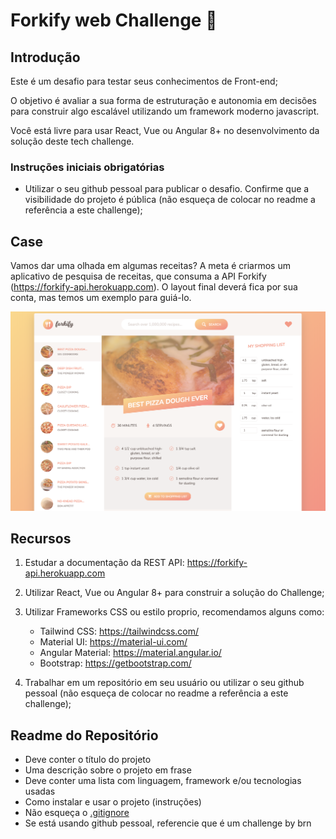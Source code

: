 # Forkify web Challenge 🏅

## Introdução

Este é um desafio para testar seus conhecimentos de Front-end;

O objetivo é avaliar a sua forma de estruturação e autonomia em decisões para construir algo escalável utilizando um framework moderno javascript.

Você está livre para usar React, Vue ou Angular 8+ no desenvolvimento da solução deste tech challenge.

### Instruções iniciais obrigatórias

- Utilizar o seu github pessoal para publicar o desafio. Confirme que a visibilidade do projeto é pública (não esqueça de colocar no readme a referência a este challenge);

## Case

Vamos dar uma olhada em algumas receitas? A meta é criarmos um aplicativo de pesquisa de receitas, que consuma a API Forkify (https://forkify-api.herokuapp.com). O layout final deverá fica por sua conta, mas temos um exemplo para guiá-lo.

![View mock](assets/view.png)


## Recursos

1. Estudar a documentação da REST API: https://forkify-api.herokuapp.com
2. Utilizar React, Vue ou Angular 8+ para construir a solução do Challenge;
3. Utilizar Frameworks CSS ou estilo proprio, recomendamos alguns como:

      - Tailwind CSS: https://tailwindcss.com/
      - Material UI: https://material-ui.com/
      - Angular Material: https://material.angular.io/
      - Bootstrap: https://getbootstrap.com/

4. Trabalhar em um repositório em seu usuário ou utilizar o seu github pessoal (não esqueça de colocar no readme a referência a este challenge);

## Readme do Repositório

- Deve conter o título do projeto
- Uma descrição sobre o projeto em frase
- Deve conter uma lista com linguagem, framework e/ou tecnologias usadas
- Como instalar e usar o projeto (instruções)
- Não esqueça o [.gitignore](https://www.toptal.com/developers/gitignore)
- Se está usando github pessoal, referencie que é um challenge by brn 
